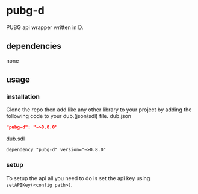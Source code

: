 # pubg-d
PUBG api wrapper written in D.
## dependencies
none
## usage
### installation
Clone the repo then add like any other library to your project by adding the following code to your dub.(json/sdl) file.
dub.json
```JSON
"pubg-d": "~>0.8.0"
```
dub.sdl
```SDL
dependency "pubg-d" version="~>0.8.0"
```
### setup
To setup the api all you need to do is set the api key using `setAPIKey(<config path>)`.
